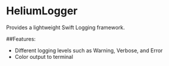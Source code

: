 # HeliumLogger

Provides a lightweight Swift Logging framework.

##Features:

- Different logging levels such as Warning, Verbose, and Error
- Color output to terminal 
